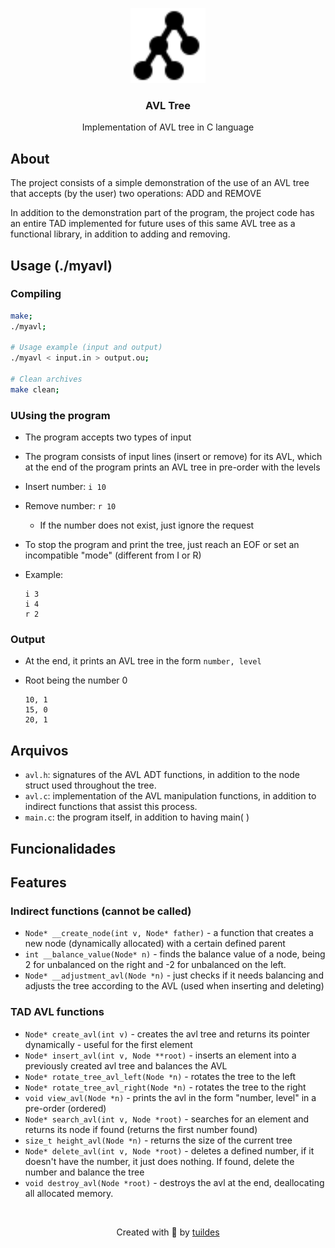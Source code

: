 <p align="center">
  <img alt="TABLER's tree icon" src="https://raw.githubusercontent.com/tabler/tabler-icons/6cd6f4df5501db67b221ba1595f7f31545041bc4/icons/filled/binary-tree.svg" height="120">
  <h3 align="center">AVL Tree</h3>
  <p align="center">Implementation of AVL tree in C language</p>
</p>

## About
The project consists of a simple demonstration of the use of an AVL tree that accepts (by the user) two operations: ADD and REMOVE

In addition to the demonstration part of the program, the project code has an entire TAD implemented for future uses of this same AVL tree as a functional library, in addition to adding and removing.

## Usage (./myavl)

### Compiling

```bash
make;
./myavl;

# Usage example (input and output)
./myavl < input.in > output.ou;

# Clean archives
make clean;
```

### UUsing the program
* The program accepts two types of input
* The program consists of input lines (insert or remove) for its AVL, which at the end of the program prints an AVL tree in pre-order with the levels

* Insert number: `i 10`
* Remove number: `r 10`
  * If the number does not exist, just ignore the request

* To stop the program and print the tree, just reach an EOF or set an incompatible "mode" (different from I or R)

* Example:
    ```plaintext
    i 3
    i 4
    r 2
    ```

### Output

* At the end, it prints an AVL tree in the form `number, level`
* Root being the number 0

    ```plaintext
    10, 1
    15, 0
    20, 1 
    ```

## Arquivos

* `avl.h`: signatures of the AVL ADT functions, in addition to the node struct used throughout the tree.
* `avl.c`: implementation of the AVL manipulation functions, in addition to indirect functions that assist this process.
* `main.c`: the program itself, in addition to having main( )

## Funcionalidades

## Features

### Indirect functions (cannot be called)

* `Node* __create_node(int v, Node* father)` - a function that creates a new node (dynamically allocated) with a certain defined parent
* `int __balance_value(Node* n)` - finds the balance value of a node, being 2 for unbalanced on the right and -2 for unbalanced on the left.
* `Node* __adjustment_avl(Node *n)` - just checks if it needs balancing and adjusts the tree according to the AVL (used when inserting and deleting)
  
### TAD AVL functions

* `Node* create_avl(int v)` - creates the avl tree and returns its pointer dynamically - useful for the first element
* `Node* insert_avl(int v, Node **root)` - inserts an element into a previously created avl tree and balances the AVL
* `Node* rotate_tree_avl_left(Node *n)` - rotates the tree to the left
* `Node* rotate_tree_avl_right(Node *n)` - rotates the tree to the right
* `void view_avl(Node *n)` - prints the avl in the form "number, level" in a pre-order (ordered)
* `Node* search_avl(int v, Node *root)` - searches for an element and returns its node if found (returns the first number found)
* `size_t height_avl(Node *n)` - returns the size of the current tree
* `Node* delete_avl(int v, Node *root)` - deletes a defined number, if it doesn't have the number, it just does nothing. If found, delete the number and balance the tree
* `void destroy_avl(Node *root)` - destroys the avl at the end, deallocating all allocated memory.

<br />

<p align="center">Created with 💙 by <a href="https://github.com/tuildes">tuildes</a></p>
